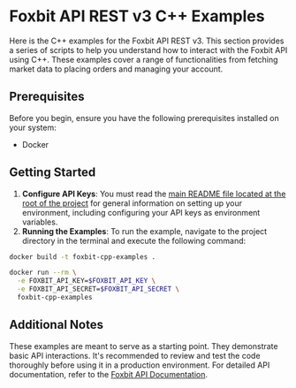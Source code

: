 # Foxbit API REST v3 C++ Examples

Here is the C++ examples for the Foxbit API REST v3. This section provides a series of scripts to help you understand how to interact with the Foxbit API using C++. These examples cover a range of functionalities from fetching market data to placing orders and managing your account.

## Prerequisites

Before you begin, ensure you have the following prerequisites installed on your system:

- Docker

## Getting Started

1. **Configure API Keys**: You must read the [main README file located at the root of the project](https://github.com/foxbit-group/foxbit-api-samples?tab=readme-ov-file#getting-started) for general information on setting up your environment, including configuring your API keys as environment variables.
2. **Running the Examples**: To run the example, navigate to the project directory in the terminal and execute the following command:

```bash
docker build -t foxbit-cpp-examples .

docker run --rm \
  -e FOXBIT_API_KEY=$FOXBIT_API_KEY \
  -e FOXBIT_API_SECRET=$FOXBIT_API_SECRET \
  foxbit-cpp-examples
```

## Additional Notes

These examples are meant to serve as a starting point. They demonstrate basic API interactions. It's recommended to review and test the code thoroughly before using it in a production environment.
For detailed API documentation, refer to the [Foxbit API Documentation](https://docs.foxbit.com.br/rest/v3/).
